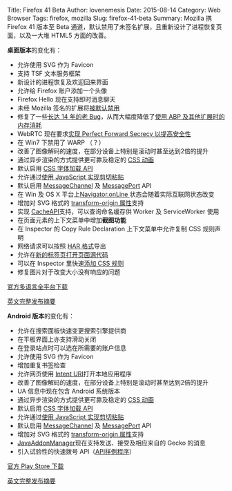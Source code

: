 ﻿Title: Firefox 41 Beta
Author: lovenemesis
Date: 2015-08-14
Category: Web Browser
Tags: firefox, mozilla
Slug: firefox-41-beta
Summary: Mozilla 携 Firefox 41 版本至 Beta 通道，默认禁用了未签名扩展，且重新设计了进程恢复页面，以及一大堆 HTML5 方面的改善。

**桌面版本**的变化有：

* 允许使用 SVG 作为 Favicon
* 支持 TSF 文本服务框架
* 新设计的进程恢复及欢迎回来界面
* 允许给 Firefox 账户添加一个头像
* Firefox Hello 现在支持即时消息聊天
* 未经 Mozilla 签名的扩展将[被默认禁用](https://support.mozilla.org/kb/add-on-signing-in-firefox)
* 修复了一些[长达 14 年的老 Bug](https://bugzilla.mozilla.org/show_bug.cgi?id=77999)，从而大幅度降低了[使用 ABP 及其他扩展时的内存消耗](https://blog.mozilla.org/nnethercote/2015/07/01/firefox-41-will-use-less-memory-when-running-adblock-plus/)
* WebRTC 现在要求[实现 Perfect Forward Secrecy 以提高安全性](https://hacks.mozilla.org/2015/02/webrtc-requires-perfect-forward-secrecy-pfs-starting-in-firefox-38/)
* 在 Win7 下禁用了 WARP （？）
* 改善了图像解码的速度，在部分设备上特别是滚动时甚至达到2倍的提升
* 通过异步渲染的方式提供更可靠及稳定的 [CSS 动画](https://wiki.mozilla.org/Platform/GFX/OffMainThreadCompositing#CSS_Animations)
* 默认启用 [CSS 字体加载 API](http://dev.w3.org/csswg/css-font-loading/)
* 允许通过[使用 JavaScript 实现剪切粘贴](https://developer.mozilla.org/docs/Web/API/Document/execCommand)
* 默认启用 [MessageChannel](https://developer.mozilla.org/en-US/docs/Web/API/MessageChannel) 及 [MessagePort](https://developer.mozilla.org/docs/Web/API/MessagePort) API
* 在 Win 及 OS X 平台上[Navigator.onLine ](https://developer.mozilla.org/docs/Web/API/NavigatorOnLine/onLine)状态会随着实际互联网状态改变
* 增加对 SVG 格式的 [transform-origin 属性](https://developer.mozilla.org/docs/Web/CSS/transform-origin)支持
* 实现 [CacheAPI](https://developer.mozilla.org/docs/Web/API/CacheStorage)支持，可以查询命名缓存供 Worker 及 ServiceWorker 使用
* 在页面元素的上下文菜单中增加**截图功能**
* 在 Inspector 的 Copy Rule Declaration 上下文菜单中允许复制 CSS 规则声明
* 网络请求可以按照 [HAR 格式](http://www.softwareishard.com/blog/har-12-spec/)导出
* 允许在[新的标签页打开页面源代码](https://hacks.mozilla.org/2015/07/developer-edition-41-view-source-in-a-tab-screenshot-elements-har-files-and-more/)
* 可以在 Inspector 里快速[添加 CSS 规则](https://developer.mozilla.org/en-US/docs/Tools/Page_Inspector/How_to/Examine_and_edit_CSS#Add_rules)
* 修复图片对于改变大小没有响应的问题

[官方多语言全平台下载](https://www.mozilla.org/en-US/firefox/beta/all/)

[英文完整发布摘要](https://www.mozilla.org/en-US/firefox/41.0beta/releasenotes/)

**Android 版本**的变化有：

* 允许在搜索面板快速变更搜索引擎提供商
* 在平板界面上亦支持滑动关闭
* 在登录站点时可以选在所需要的账户信息
* 允许使用 SVG 作为 Favicon
* 增加重复书签检查
* 允许网页使用 [Intent URI](https://developer.chrome.com/multidevice/android/intents)打开本地应用程序
* 改善了图像解码的速度，在部分设备上特别是滚动时甚至达到2倍的提升
* UA 信息中现在包含 Android 系统版本
* 通过异步渲染的方式提供更可靠及稳定的 [CSS 动画](https://wiki.mozilla.org/Platform/GFX/OffMainThreadCompositing#CSS_Animations)
* 默认启用 [CSS 字体加载 API](http://dev.w3.org/csswg/css-font-loading/)
* 允许通过[使用 JavaScript 实现剪切粘贴](https://developer.mozilla.org/docs/Web/API/Document/execCommand)
* 默认启用 [MessageChannel](https://developer.mozilla.org/en-US/docs/Web/API/MessageChannel) 及 [MessagePort](https://developer.mozilla.org/docs/Web/API/MessagePort) API
* 增加对 SVG 格式的 [transform-origin 属性](https://developer.mozilla.org/docs/Web/CSS/transform-origin)支持
* [JavaAddonManager](https://developer.mozilla.org/Add-ons/Firefox_for_Android/API/JavaAddonManager.jsm)现在支持发送、接受及相应来自的 Gecko 的消息
* 引入试验性的快速拨号 API（[API样例程序](https://github.com/pocmo/speed-dial)）

[官方 Play Store 下载](https://play.google.com/store/apps/details?id=org.mozilla.firefox_beta&referrer=utm_source%3Dmozilla%26utm_medium%3DReferral%26utm_campaign%3Dmozilla-org)

[英文完整发布摘要](https://www.mozilla.org/en-US/firefox/android/41.0beta/releasenotes/)
